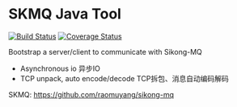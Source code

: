 # SKMQ Java Tool

[![Build Status](https://travis-ci.org/raomuyang/skmq-java-tool.svg?branch=master)](https://travis-ci.org/raomuyang/skmq-java-tool)  [![Coverage Status](https://coveralls.io/repos/github/raomuyang/skmq-java-tool/badge.svg?branch=coveralls)](https://coveralls.io/github/raomuyang/skmq-java-tool?branch=coveralls)

Bootstrap a server/client to communicate with Sikong-MQ

* Asynchronous io    异步IO
* TCP unpack, auto encode/decode TCP拆包、消息自动编码解码

SKMQ: https://github.com/raomuyang/sikong-mq